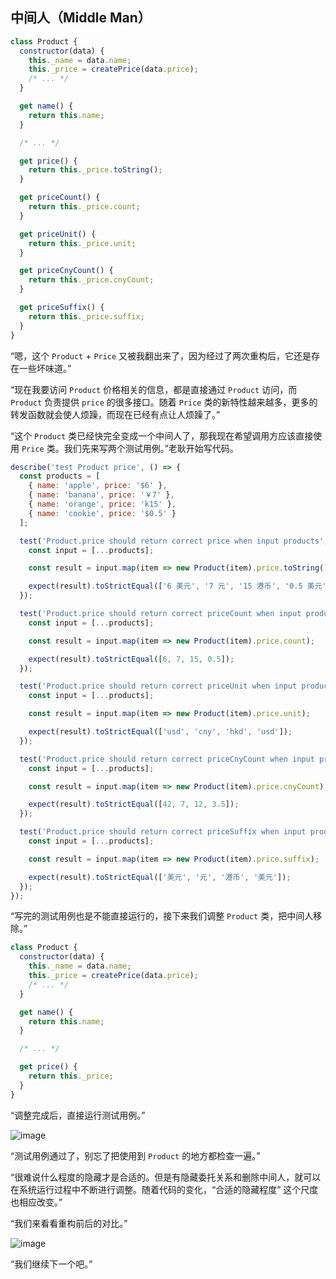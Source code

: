 ## 中间人（Middle Man）

```js
class Product {
  constructor(data) {
    this._name = data.name;
    this._price = createPrice(data.price);
    /* ... */
  }

  get name() {
    return this.name;
  }

  /* ... */

  get price() {
    return this._price.toString();
  }

  get priceCount() {
    return this._price.count;
  }

  get priceUnit() {
    return this._price.unit;
  }

  get priceCnyCount() {
    return this._price.cnyCount;
  }

  get priceSuffix() {
    return this._price.suffix;
  }
}
```

“嗯，这个 `Product` + `Price` 又被我翻出来了，因为经过了两次重构后，它还是存在一些坏味道。”

“现在我要访问 `Product` 价格相关的信息，都是直接通过 `Product` 访问，而 `Product` 负责提供 `price` 的很多接口。随着 `Price` 类的新特性越来越多，更多的转发函数就会使人烦躁，而现在已经有点让人烦躁了。”

“这个 `Product` 类已经快完全变成一个中间人了，那我现在希望调用方应该直接使用 `Price` 类。我们先来写两个测试用例。”老耿开始写代码。

```js
describe('test Product price', () => {
  const products = [
    { name: 'apple', price: '$6' },
    { name: 'banana', price: '￥7' },
    { name: 'orange', price: 'k15' },
    { name: 'cookie', price: '$0.5' }
  ];

  test('Product.price should return correct price when input products', () => {
    const input = [...products];

    const result = input.map(item => new Product(item).price.toString());

    expect(result).toStrictEqual(['6 美元', '7 元', '15 港币', '0.5 美元']);
  });

  test('Product.price should return correct priceCount when input products', () => {
    const input = [...products];

    const result = input.map(item => new Product(item).price.count);

    expect(result).toStrictEqual([6, 7, 15, 0.5]);
  });

  test('Product.price should return correct priceUnit when input products', () => {
    const input = [...products];

    const result = input.map(item => new Product(item).price.unit);

    expect(result).toStrictEqual(['usd', 'cny', 'hkd', 'usd']);
  });

  test('Product.price should return correct priceCnyCount when input products', () => {
    const input = [...products];

    const result = input.map(item => new Product(item).price.cnyCount);

    expect(result).toStrictEqual([42, 7, 12, 3.5]);
  });

  test('Product.price should return correct priceSuffix when input products', () => {
    const input = [...products];

    const result = input.map(item => new Product(item).price.suffix);

    expect(result).toStrictEqual(['美元', '元', '港币', '美元']);
  });
});
```

“写完的测试用例也是不能直接运行的，接下来我们调整 `Product` 类，把中间人移除。”

```js
class Product {
  constructor(data) {
    this._name = data.name;
    this._price = createPrice(data.price);
    /* ... */
  }

  get name() {
    return this.name;
  }

  /* ... */

  get price() {
    return this._price;
  }
}
```

“调整完成后，直接运行测试用例。”

![image](http://shadows-mall.oss-cn-shenzhen.aliyuncs.com/images/assets/common/Xnip2021-06-12_10-05-59.jpg)

“测试用例通过了，别忘了把使用到 `Product` 的地方都检查一遍。”

“很难说什么程度的隐藏才是合适的。但是有隐藏委托关系和删除中间人，就可以在系统运行过程中不断进行调整。随着代码的变化，“合适的隐藏程度” 这个尺度也相应改变。”

“我们来看看重构前后的对比。”

![image](http://shadows-mall.oss-cn-shenzhen.aliyuncs.com/images/assets/common/Xnip2021-06-14_10-00-07.jpg)

“我们继续下一个吧。”